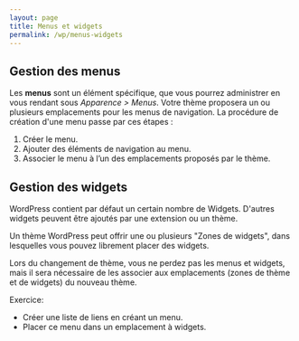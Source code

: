 ```yaml
---
layout: page
title: Menus et widgets
permalink: /wp/menus-widgets
---
```


Gestion des menus
---

Les **menus** sont un élément spécifique, que vous pourrez administrer en vous rendant sous *Apparence > Menus*. Votre thème proposera un ou plusieurs emplacements pour les menus de navigation. La procédure de création d'une menu passe par ces étapes :

1. Créer le menu.
2. Ajouter des éléments de navigation au menu.
3. Associer le menu à l’un des emplacements proposés par le thème.

Gestion des widgets
---

WordPress contient par défaut un certain nombre de Widgets. D'autres widgets peuvent être ajoutés par une extension ou un thème.

Un thème WordPress peut offrir une ou plusieurs "Zones de widgets", dans lesquelles vous pouvez librement placer des widgets.

Lors du changement de thème, vous ne perdez pas les menus et widgets, mais il sera nécessaire de les associer aux emplacements (zones de thème et de widgets) du nouveau thème.

Exercice:
     
- Créer une liste de liens en créant un menu.
- Placer ce menu dans un emplacement à widgets.